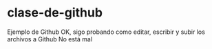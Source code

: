 clase-de-github
===============
Ejemplo de Github
OK, sigo probando como editar, escribir y subir los archivos a Github
No está mal
